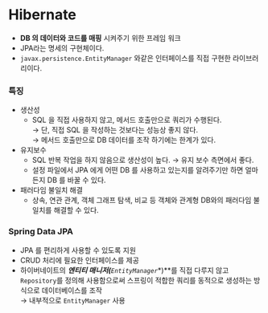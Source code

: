 # **Hibernate**
- **DB 의 데이터와 코드를 매핑** 시켜주기 위한 프레임 워크
- JPA라는 명세의 구현체이다.
- `javax.persistence.EntityManager` 와같은 인터페이스를 직접 구현한 라이브러리이다.

### 특징
- 생산성
    - SQL 을 직접 사용하지 않고, 메서드 호출만으로 쿼리가 수행된다.  
      → 단, 직접 SQL 을 작성하는 것보다는 성능상 좋지 않다.  
      → 메서드 호출만으로 DB 데이터를 조작 하기에는 한계가 있다.  
- 유지보수
    - SQL 반복 작업을 하지 않음으로 생산성이 높다. → 유지 보수 측면에서 좋다.
    - 설정 파일에서 JPA 에게 어떤 DB 를 사용하고 있는지를 알려주기만 하면 얼마든지 DB 를 바꿀 수 있다.
- 패러다임 불일치 해결
    - 상속, 연관 관계, 객체 그래프 탐색, 비교 등 객체와 관계형 DB와의 패러다임 불일치를 해결할 수 있다.
    
### Spring Data JPA
- JPA 를 편리하게 사용할 수 있도록 지원
- CRUD 처리에 필요한 인터페이스를 제공
- 하이버네이트의 ***엔티티 매니저(**`EntityManager`**)**를 직접 다루지 않고 `Repository`를 정의해 사용함으로써 스프링이 적합한 쿼리를 동적으로 생성하는 방식으로 데이터베이스를 조작  
  → 내부적으로 `EntityManager` 사용